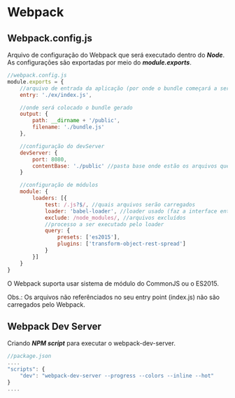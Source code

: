 # Webpack

## Webpack.config.js

Arquivo de configuração do Webpack que será executado dentro do **_Node_**. As configurações são exportadas por meio do **_module.exports_**.

```javascript
//webpack.config.js
module.exports = {
    //arquivo de entrada da aplicação (por onde o bundle começará a ser executado)
    entry: './ex/index.js',

    //onde será colocado o bundle gerado
    output: {
        path: __dirname + '/public',
        filename: './bundle.js'
    },

    //configuração do devServer
    devServer: {
        port: 8080,
        contentBase: './public' //pasta base onde estão os arquivos que serão carregados
    }

    //configuração de módulos
    module: {
        loaders: [{
            test: /.js?$/, //quais arquivos serão carregados
            loader: 'babel-loader', //loader usado (faz a interface entre o webpack e o babel)
            exclude: /node_modules/, //arquivos excluídos
            //processo a ser executado pelo loader
            query: {
                presets: ['es2015'],
                plugins: ['transform-object-rest-spread']
            }
        }]
    }
}
```

O Webpack suporta usar sistema de módulo do CommonJS ou o ES2015.

Obs.: Os arquivos não referênciados no seu entry point (index.js) não são carregados pelo Webpack.

## Webpack Dev Server

Criando **_NPM script_** para executar o webpack-dev-server.

```javascript
//package.json
....
"scripts": {
    "dev": "webpack-dev-server --progress --colors --inline --hot"
}
....
````